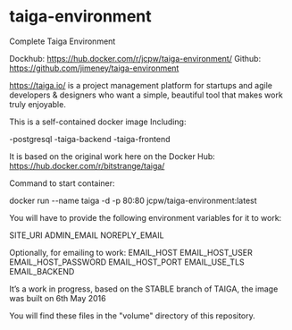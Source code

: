 # taiga-environment
Complete Taiga Environment

Dockhub: https://hub.docker.com/r/jcpw/taiga-environment/
Github: https://github.com/jimeney/taiga-environment

https://taiga.io/ is a project management platform for startups and agile developers & designers who want a simple, beautiful tool that makes work truly enjoyable.

This is a self-contained docker image Including:

-postgresql
-taiga-backend
-taiga-frontend

It is based on the original work here on the Docker Hub:
https://hub.docker.com/r/bitstrange/taiga/


Command to start container: 

docker run --name taiga -d -p 80:80 jcpw/taiga-environment:latest

You will have to provide the following environment variables for it to work: 

SITE_URI
ADMIN_EMAIL
NOREPLY_EMAIL

Optionally, for emailing to work:
EMAIL_HOST
EMAIL_HOST_USER
EMAIL_HOST_PASSWORD
EMAIL_HOST_PORT
EMAIL_USE_TLS
EMAIL_BACKEND

It’s a work in progress, based on the STABLE branch of TAIGA, the image was built on 6th May 2016


You will find these files in the "volume" directory of this repository.